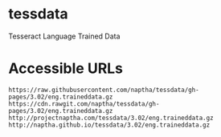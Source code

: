# tessdata
Tesseract Language Trained Data


# Accessible URLs

    https://raw.githubusercontent.com/naptha/tessdata/gh-pages/3.02/eng.traineddata.gz
    https://cdn.rawgit.com/naptha/tessdata/gh-pages/3.02/eng.traineddata.gz
    http://projectnaptha.com/tessdata/3.02/eng.traineddata.gz
    http://naptha.github.io/tessdata/3.02/eng.traineddata.gz

